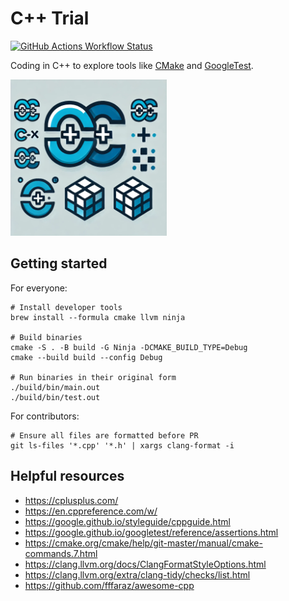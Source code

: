 # C++ Trial

[![GitHub Actions Workflow Status](https://img.shields.io/github/actions/workflow/status/huangsam/cpp-trial/ci.yml)](https://github.com/huangsam/cpp-trial/actions)

Coding in C++ to explore tools like [CMake](https://cmake.org/) and [GoogleTest](https://google.github.io/googletest/).

<img src="images/cplusplus.webp" alt="C++" width="250px">

## Getting started

For everyone:

```shell
# Install developer tools
brew install --formula cmake llvm ninja

# Build binaries
cmake -S . -B build -G Ninja -DCMAKE_BUILD_TYPE=Debug
cmake --build build --config Debug

# Run binaries in their original form
./build/bin/main.out
./build/bin/test.out
```

For contributors:

```shell
# Ensure all files are formatted before PR
git ls-files '*.cpp' '*.h' | xargs clang-format -i
```

## Helpful resources

- <https://cplusplus.com/>
- <https://en.cppreference.com/w/>
- <https://google.github.io/styleguide/cppguide.html>
- <https://google.github.io/googletest/reference/assertions.html>
- <https://cmake.org/cmake/help/git-master/manual/cmake-commands.7.html>
- <https://clang.llvm.org/docs/ClangFormatStyleOptions.html>
- <https://clang.llvm.org/extra/clang-tidy/checks/list.html>
- <https://github.com/fffaraz/awesome-cpp>
